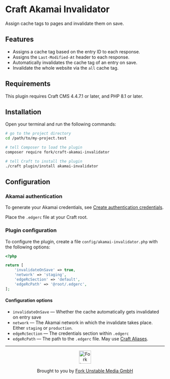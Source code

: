 # Craft Akamai Invalidator

Assign cache tags to pages and invalidate them on save.

## Features

-   Assigns a cache tag based on the entry ID to each response.
-   Assigns the `Last-Modified-At` header to each response.
-   Automatically invalidates the cache tag of an entry on save.
-   Invalidate the whole website via the `all` cache tag.

## Requirements

This plugin requires Craft CMS 4.4.7.1 or later, and PHP 8.1 or later.

## Installation

Open your terminal and run the following commands:

```bash
# go to the project directory
cd /path/to/my-project.test

# tell Composer to load the plugin
composer require fork/craft-akamai-invalidator

# tell Craft to install the plugin
./craft plugin/install akamai-invalidator
```

## Configuration

### Akamai authentication

To generate your Akamai credentials, see [Create authentication credentials](https://techdocs.akamai.com/developer/docs/set-up-authentication-credentials).

Place the `.edgerc` file at your Craft root.

### Plugin configuration

To configure the plugin, create a file `config/akamai-invalidator.php` with the following options:

```php
<?php

return [
    'invalidateOnSave' => true,
    'network' => 'staging',
    'edgeRcSection' => 'default',
    'edgeRcPath' => '@root/.edgerc',
];
```

#### Configuration options

-   `invalidateOnSave` — Whether the cache automatically gets invalidated on entry save
-   `network` — The Akamai network in which the invalidate takes place. Either `staging` or `production`.
-   `edgeRcSection` — The credentials section within `.edgerc`
-   `edgeRcPath` — The path to the `.edgerc` file. May use [Craft Aliases](https://craftcms.com/docs/4.x/config/#aliases).

---

<div align="center">
  <img src="https://github.fork.de/heart.png" width="38" height="41" alt="Fork Logo" />

  <p>Brought to you by <a href="https://www.fork.de">Fork Unstable Media GmbH</a></p>
</div>
